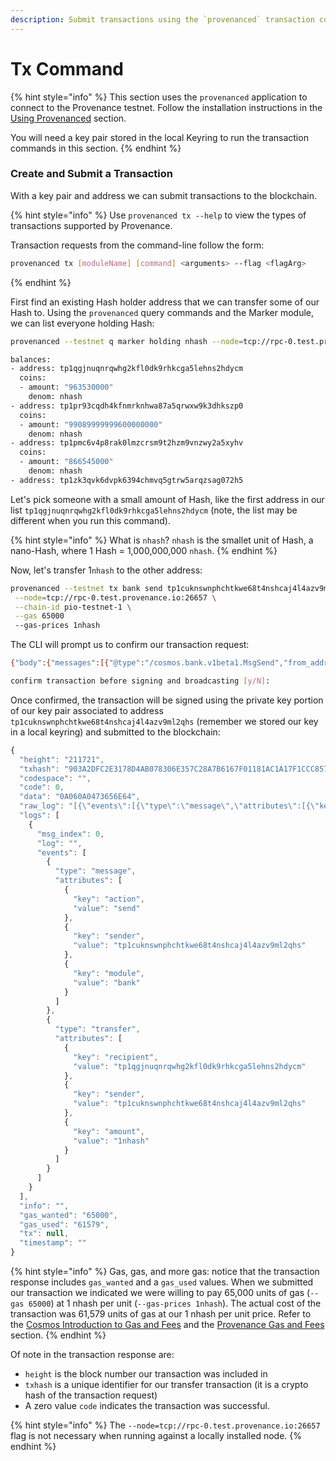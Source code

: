 ```yaml
---
description: Submit transactions using the `provenanced` transaction command.
---
```


# Tx Command

{% hint style="info" %}
This section uses the `provenanced` application to connect to the Provenance testnet.  Follow the installation instructions in the [Using Provenanced](../using-provenance/) section.

You will need a key pair stored in the local Keyring to run the transaction commands in this section.
{% endhint %}

### Create and Submit a Transaction

With a key pair and address we can submit transactions to the blockchain.

{% hint style="info" %}
Use `provenanced tx --help` to view the types of transactions supported by Provenance.

Transaction requests from the command-line follow the form:

```bash
provenanced tx [moduleName] [command] <arguments> --flag <flagArg>
```
{% endhint %}

First find an existing Hash holder address that we can transfer some of our Hash to.  Using the `provenanced` query commands and the Marker module, we can list everyone holding Hash:

```bash
provenanced --testnet q marker holding nhash --node=tcp://rpc-0.test.provenance.io:26657
```

```bash
balances:
- address: tp1qgjnuqnrqwhg2kfl0dk9rhkcga5lehns2hdycm
  coins:
  - amount: "963530000"
    denom: nhash
- address: tp1pr93cqdh4kfnmrknhwa87a5qrwxw9k3dhkszp0
  coins:
  - amount: "99089999999600000000"
    denom: nhash
- address: tp1pmc6v4p8rak0lmzcrsm9t2hzm9vnzwy2a5xyhv
  coins:
  - amount: "866545000"
    denom: nhash
- address: tp1zk3qvk6dvpk6394chmvq5gtrw5arqzsag072h5
```

Let's pick someone with a small amount of Hash, like the first address in our list `tp1qgjnuqnrqwhg2kfl0dk9rhkcga5lehns2hdycm` \(note, the list may be different when you run this command\).

{% hint style="info" %}
What is `nhash`?  `nhash` is the smallet unit of Hash, a nano-Hash, where 1 Hash = 1,000,000,000 `nhash`. 
{% endhint %}

Now, let's transfer 1`nhash` to the other address:

```bash
provenanced --testnet tx bank send tp1cuknswnphchtkwe68t4nshcaj4l4azv9ml2qhs tp1qgjnuqnrqwhg2kfl0dk9rhkcga5lehns2hdycm 1nhash \
 --node=tcp://rpc-0.test.provenance.io:26657 \
 --chain-id pio-testnet-1 \
 --gas 65000 
 --gas-prices 1nhash
```

The CLI will prompt us to confirm our transaction request:

```bash
{"body":{"messages":[{"@type":"/cosmos.bank.v1beta1.MsgSend","from_address":"tp1cuknswnphchtkwe68t4nshcaj4l4azv9ml2qhs","to_address":"tp1qgjnuqnrqwhg2kfl0dk9rhkcga5lehns2hdycm","amount":[{"denom":"nhash","amount":"1"}]}],"memo":"","timeout_height":"0","extension_options":[],"non_critical_extension_options":[]},"auth_info":{"signer_infos":[],"fee":{"amount":[{"denom":"nhash","amount":"60000"}],"gas_limit":"200000","payer":"","granter":""}},"signatures":[]}

confirm transaction before signing and broadcasting [y/N]:
```

Once confirmed, the transaction will be signed using the private key portion of our key pair associated to address `tp1cuknswnphchtkwe68t4nshcaj4l4azv9ml2qhs` \(remember we stored our key in a local keyring\) and submitted to the blockchain:

```javascript
{
  "height": "211721",
  "txhash": "903A2DFC2E3178D4AB078306E357C28A7B6167F01181AC1A17F1CCC857202D13",
  "codespace": "",
  "code": 0,
  "data": "0A060A0473656E64",
  "raw_log": "[{\"events\":[{\"type\":\"message\",\"attributes\":[{\"key\":\"action\",\"value\":\"send\"},{\"key\":\"sender\",\"value\":\"tp1cuknswnphchtkwe68t4nshcaj4l4azv9ml2qhs\"},{\"key\":\"module\",\"value\":\"bank\"}]},{\"type\":\"transfer\",\"attributes\":[{\"key\":\"recipient\",\"value\":\"tp1qgjnuqnrqwhg2kfl0dk9rhkcga5lehns2hdycm\"},{\"key\":\"sender\",\"value\":\"tp1cuknswnphchtkwe68t4nshcaj4l4azv9ml2qhs\"},{\"key\":\"amount\",\"value\":\"1nhash\"}]}]}]",
  "logs": [
    {
      "msg_index": 0,
      "log": "",
      "events": [
        {
          "type": "message",
          "attributes": [
            {
              "key": "action",
              "value": "send"
            },
            {
              "key": "sender",
              "value": "tp1cuknswnphchtkwe68t4nshcaj4l4azv9ml2qhs"
            },
            {
              "key": "module",
              "value": "bank"
            }
          ]
        },
        {
          "type": "transfer",
          "attributes": [
            {
              "key": "recipient",
              "value": "tp1qgjnuqnrqwhg2kfl0dk9rhkcga5lehns2hdycm"
            },
            {
              "key": "sender",
              "value": "tp1cuknswnphchtkwe68t4nshcaj4l4azv9ml2qhs"
            },
            {
              "key": "amount",
              "value": "1nhash"
            }
          ]
        }
      ]
    }
  ],
  "info": "",
  "gas_wanted": "65000",
  "gas_used": "61579",
  "tx": null,
  "timestamp": ""
}
```

{% hint style="info" %}
Gas, gas, and more gas: notice that the transaction response includes `gas_wanted` and a `gas_used` values.  When we submitted our transaction we indicated we were willing to pay 65,000 units of gas \(`--gas 65000`\) at 1 nhash per unit \(`--gas-prices 1nhash`\).  The actual cost of the transaction was 61,579 units of gas at our 1 nhash per unit price.  Refer to the [Cosmos Introduction to Gas and Fees](https://docs.cosmos.network/master/basics/gas-fees.html) and the [Provenance Gas and Fees ](../basics/gas-and-fees.md)section.
{% endhint %}

Of note in the transaction response are:

* `height` is the block number our transaction was included in
* `txhash` is a unique identifier for our transfer transaction \(it is a crypto hash of the transaction request\)
* A zero value `code` indicates the transaction was successful.

{% hint style="info" %}
The `--node=tcp://rpc-0.test.provenance.io:26657` flag is not necessary when running against a locally installed node.
{% endhint %}

